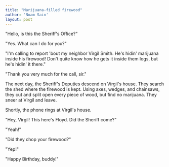 ```yaml
---
title: "Marijuana-filled firewood"
author: 'Noam Sain'
layout: post
---
```


"Hello, is this the Sheriff's Office?"

"Yes. What can I do for you?"

"I'm calling to report 'bout my neighbor Virgil Smith. He's hidin' marijuana inside his firewood! Don't quite know how he gets it inside them logs, but he's hidin' it there."

"Thank you very much for the call, sir."

The next day, the Sheriff's Deputies descend on Virgil's house. They search the shed where the firewood is kept. Using axes, wedges, and chainsaws, they cut and split open every piece of wood, but find no marijuana. They sneer at Virgil and leave.

Shortly, the phone rings at Virgil's house.

"Hey, Virgil! This here's Floyd. Did the Sheriff come?"

"Yeah!"

"Did they chop your firewood?"

"Yep!"

"Happy Birthday, buddy!"
